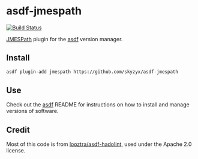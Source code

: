 # asdf-jmespath

[![Build Status](https://travis-ci.org/skyzyx/asdf-jmespath.svg?branch=master)](https://travis-ci.org/skyzyx/asdf-jmespath)

[JMESPath](https://github.com/jmespath/jp) plugin for the [asdf](https://github.com/asdf-vm/asdf) version manager.

## Install

```bash
asdf plugin-add jmespath https://github.com/skyzyx/asdf-jmespath
```

## Use

Check out the [asdf](https://github.com/asdf-vm/asdf) README for instructions on how to install and manage versions of software.

## Credit

Most of this code is from [looztra/asdf-hadolint](https://github.com/looztra/asdf-hadolint), used under the Apache 2.0 license.
